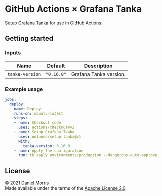 # GitHub Actions × Grafana Tanka

Setup [Grafana Tanka] for use in GitHub Actions.

## Getting started

### Inputs

| Name            | Default    | Description            |
| --------------- | :--------: | ---------------------- |
| `tanka-version` | `"0.16.0"` | Grafana Tanka version. |

### Example usage

```yaml
jobs:
  deploy:
    name: Deploy
    runs-on: ubuntu-latest
    steps:
    - name: Checkout code
      uses: actions/checkout@v2
    - name: Setup Grafana Tanka
      uses: unfunco/setup-tanka@v1
      with:
        tanka-version: 0.16.0
    - name: Apply the configuration
      run: tk apply environments/production --dangerous-auto-approve
```

## License

© 2021 [Daniel Morris]  
Made available under the terms of the [Apache License 2.0](LICENSE.md).

[Daniel Morris]: https://unfun.co
[Grafana Tanka]: https://tanka.dev
